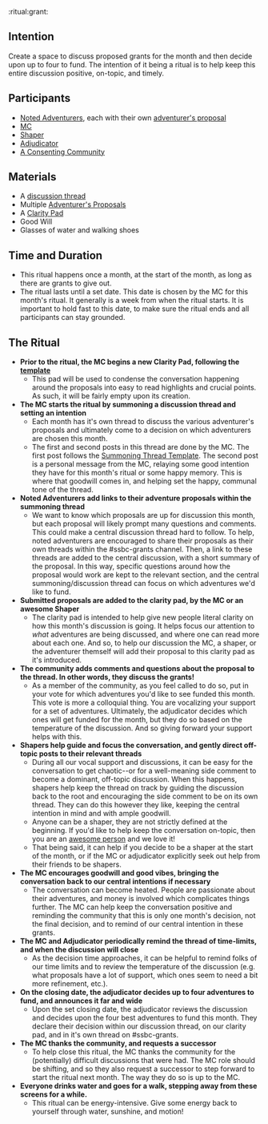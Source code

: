 <!--Title: The Ritual of Grant Offering -->
<!--Subtitle: bring proposals together and decide upon a grant -->
:ritual:grant:

## Intention
Create a space to discuss proposed grants for the month and then decide upon up to four to fund.  The intention of it being a ritual is to help keep this entire discussion positive, on-topic, and timely.

## Participants
* [Noted Adventurers](/roles/noted-adventurers), each with their own [adventurer's proposal](adventurers-proposal)
* [MC](/roles/mc)
* [Shaper](/roles/shaper)
* [Adjudicator](/roles/adjudicator)
* [A Consenting Community](/roles/consenting-community)

## Materials
* A [discussion thread](/grant-discussion-thread)
* Multiple [Adventurer's Proposals](/adventurers-proposal)
* A [Clarity Pad](/clarity-pad)
* Good Will
* Glasses of water and walking shoes

## Time and Duration
* This ritual happens once a month, at the start of the month, as long as there are grants to give out.
* The ritual lasts until a set date.  This date is chosen by the MC for this month's ritual.  It generally is a week from when the ritual starts.  It is important to hold fast to this date, to make sure the ritual ends and all participants can stay grounded.

## The Ritual
* **Prior to the ritual, the MC begins a new Clarity Pad, following the [template](templates/clarity-pad)**
  * This pad will be used to condense the conversation happening around the proposals into easy to read highlights and crucial points.  As such, it will be fairly empty upon its creation. 
* **The MC starts the ritual by summoning a discussion thread and setting an intention**
  * Each month has it's own thread to discuss the various adventurer's proposals and ultimately come to a decision on which adventurers are chosen this month.
  * The first and second posts in this thread are done by the MC.  The first post follows the [Summoning Thread Template](/templates/grant-discussion-thread).  The second post is a personal message from the MC, relaying some good intention they have for this month's ritual or some happy memory.  This is where that goodwill comes in, and helping set the happy, communal tone of the thread.
* **Noted Adventurers add links to their adventure proposals within the summoning thread**
  * We want to know which proposals are up for discussion this month, but each proposal will likely prompt many questions and comments.  This could make a central discussion thread hard to follow. To help, noted adventurers are encouraged to share their proposals as their own threads within the #ssbc-grants channel.  Then, a link to these threads are added to the central discussion, with a short summary of the proposal.  In this way, specific questions around how the proposal would work are kept to the relevant section, and the central summoning/discussion thread can focus on which adventures we'd like to fund.
* **Submitted proposals are added to the clarity pad, by the MC or an awesome Shaper**
  * The clarity pad is intended to help give new people literal clarity on how this month's discussion is going.  It helps focus our attention to _what_ adventures are being discussed, and where one can read more about each one.  And so, to help our discussion the MC, a shaper, or the adventurer themself will add their proposal to this clarity pad as it's introduced. 
* **The community adds comments and questions about the proposal to the thread.  In other words, they discuss the grants!**
  * As a member of the community, as you feel called to do so, put in your vote for which adventures you'd like to see funded this month.  This vote is more a colloquial thing.  You are vocalizing your support for a set of adventures.  Ultimately, the adjudicator decides which ones will get funded for the month, but they do so based on the temperature of the discussion.  And so giving forward your support helps with this.  
* **Shapers help guide and focus the conversation, and gently direct off-topic posts to their relevant threads**
  * During all our vocal support and discussions, it can be easy for the conversation to get chaotic--or for a well-meaning side comment to become a dominant, off-topic discussion.  When this happens, shapers help keep the thread on track by guiding the discussion back to the root and encouraging the side comment to be on its own thread.  They can do this however they like, keeping the central intention in mind and with ample goodwill.  
  * Anyone can be a shaper, they are not strictly defined at the beginning.  If you'd like to help keep the conversation on-topic, then you are an [awesome person](/roles/awesome-person) and we love it!  
  * That being said, it can help if you decide to be a shaper at the start of the month, or if the MC or adjudicator explicitly seek out help from their friends to be shapers.
* **The MC encourages goodwill and good vibes, bringing the conversation back to our central intentions if necessary**
  * The conversation can become heated.  People are passionate about their adventures, and money is involved which complicates things further.  The MC can help keep the conversation positive and reminding the community that this is only one month's decision, not the final decision, and to remind of our central intention in these grants.
* **The MC and Adjudicator periodically remind the thread of time-limits, and when the discussion will close**
  * As the decision time approaches, it can be helpful to remind folks of our time limits and to review the temperature of the discussion (e.g. what proposals have a lot of support, which ones seem to need a bit more refinement, etc.).  
* **On the closing date, the adjudicator decides up to four adventures to fund, and announces it far and wide**
  * Upon the set closing date, the adjudicator reviews the discussion and decides upon the four best adventures to fund this month.  They declare their decision within our discussion thread, on our clarity pad, and in it's own thread on #ssbc-grants. 
* **The MC thanks the community, and requests a successor**
  * To help close this ritual, the MC thanks the community for the (potentially) difficult discussions that were had.  The MC role should be shifting, and so they also request a successor to step forward to start the ritual next month.  The way they do so is up to the MC.
* **Everyone drinks water and goes for a walk, stepping away from these screens for a while.** 
  * This ritual can be energy-intensive.  Give some energy back to yourself through water, sunshine, and motion! 
